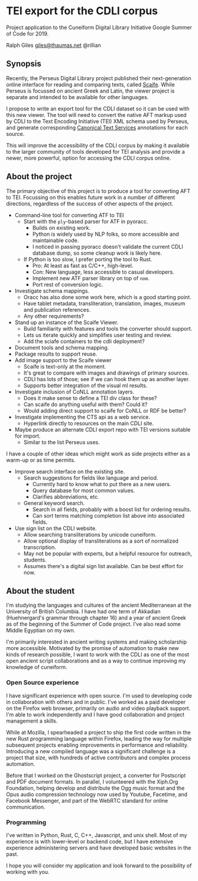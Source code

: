 # TEI export for the CDLI corpus

Project application to the Cuneiform Digital Library Initiative
Google Summer of Code for 2019.

Ralph Giles
giles@thaumas.net
@rillian

## Synopsis

Recently, the Perseus Digital Library project published their
next-generation online interface for reading and comparing texts,
called [Scaife](https://github.com/scaife-viewer/). While Perseus
is focussed on ancient Greek and Latin, the viewer project is
separate and intended to be available for other languages.

I propose to write an export tool for the CDLI dataset so it can
be used with this new viewer. The tool will need to convert the native
AFT markup used by CDLI to the Text Encoding Initiative (TEI) XML schema
used by Perseus, and generate corresponding
[Canonical Text Services](https://github.com/cite-architecture/cts_spec)
annotations for each source.

This will improve the accessibility of the CDLI corpus by making it
available to the larger community of tools developed for TEI analysis
and provide a newer, more powerful, option for accessing the CDLI
corpus online.

## About the project

The primary objective of this project is to produce a tool for converting
AFT to TEI. Focussing on this enables future work in a number of different
directions, regardless of the success of other aspects of the project.

- Command-line tool for converting ATF to TEI
  - Start with the `ply`-based parser for ATF in pyoracc.
    - Builds on existing work.
    - Python is widely used by NLP folks, so more accessible
      and maintainable code.
    - I noticed in passing pyoracc doesn't validate the current CDLI
      database dump, so some cleanup work is likely here.
  - If Python is too slow, I prefer porting the tool to Rust.
    - Pro: At least as fast as C/C++, high-level.
    - Con: New language, less accessible to casual developers.
    - Implement new ATF parser library on top of `nom`.
    - Port rest of conversion logic.
- Investigate schema mappings.
  - Oracc has also done some work here, which is a good starting point.
  - Have tablet metadata, transliteration, translation, images, museum and publication references.
  - Any other requirements?
- Stand up an instance of the Scaife Viewer.
  - Build familiarity with features and tools the converter should support.
  - Lets us iterate quickly and simplifies user testing and review.
  - Add the sciafe containers to the cdli deployment?
- Document tools and schema mapping.
- Package results to support reuse.
- Add image support to the Scaife viewer
  - Scaife is text-only at the moment.
  - It's great to compare with images and drawings of primary sources.
  - CDLI has lots of those; see if we can hook them up as another layer.
  - Supports better integration of the visual ml results.
- Investigate inclusion of CoNLL annotation layers.
  - Does it make sense to define a TEI div class for these?
  - Can scaife do anything useful with them? Could it?
  - Would adding direct support to scaife for CoNLL or RDF be better?
- Investigate implementing the CTS api as a web service.
  - Hyperlink directly to resources on the main CDLI site.
- Maybe produce an alternate CDLI export repo with TEI versions suitable for import.
  - Similar to the list Perseus uses.

I have a couple of other ideas which might work as side projects either as a warm-up or as time permits.

- Improve search interface on the existing site.
  - Search suggestions for fields like language and period.
    - Currently hard to know what to put there as a new users.
    - Query database for most common values.
    - Clarifies abbreviations, etc.
  - General keyword search.
    - Search in all fields, probably with a boost list for ordering results.
    - Can sort terms matching completion list above into associated fields.
- Use sign list on the CDLI website.
  - Allow searching transliterations by unicode cuneiform.
  - Allow optional display of transliterations as a sort of normalized transcription.
  - May not be popular with experts, but a helpful resource for outreach, students.
  - Assumes there's a digital sign list available. Can be best effort for now.

## About the student

I'm studying the languages and cultures of the ancient Mediterranean at
the University of British Columbia. I have had one term of Akkadian
(Huehnergard's grammar through chapter 16) and a year of ancient Greek
as of the beginning of the Summer of Code project. I've also read some
Middle Egyptian on my own.

I'm primarily interested in ancient writing systems and making scholarship
more accessible. Motivated by the promise of automation to make new kinds
of research possible, I want to work with the CDLI as one of the most
open ancient script collaborations and as a way to continue improving
my knowledge of cuneiform.

### Open Source experience

I have significant experience with open source. I'm used to developing
code in collaboration with others and in public. I've worked as a paid
developer on the Firefox web browser, primarily on audio and video
playback support. I'm able to work independently and I have good
collaboration and project management a skills.

While at Mozilla, I spearheaded a project to ship the first code written
in the new Rust programming language within Firefox, leading the way
for multiple subsequent projects enabling improvements
in performance and reliability. Introducing a new compiled language
was a significant challenge is a project that size, with hundreds
of active contributors and complex process automation.

Before that I worked on the Ghostscript project, a converter for
Postscript and PDF document formats. In parallel, I volunteered
with the Xiph.Org Foundation, helping develop and distribute the Ogg
music format and the Opus audio compression technology now used by
Youtube, Facetime, and Facebook Messenger, and part of the WebRTC
standard for online communication.

### Programming

I've written in Python, Rust, C, C++, Javascript, and unix shell.
Most of my experience is with lower-level or backend code, but
I have extensive experience administering servers and have
developed basic websites in the past.

I hope you will consider my application and look forward to the
possibility of working with you.


